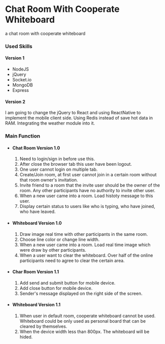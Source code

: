 # Chat Room With Cooperate Whiteboard
a chat room with cooperate whiteboard

### Used Skills
#### Version 1
* NodeJS
* jQuery
* Socket.io
* MongoDB
* Express
#### Version 2
I am going to change the jQuery to React and using ReactNative to implement the mobile client side. Using Redis instead of save hot data in RAM. Integrating the weather module into it.

### Main Function
* #### Chat Room Version 1.0 
  1. Need to login/sign in before use this.
  2. After close the browser tab this user have been logout.
  3. One user cannot login on multiple tab.
  4. Create/Join room, at first user cannot join in a certain room without that room owner's invitation.
  5. Invite friend to a room that the invite user should be the owner of the room. Any other participants have no authority to invite other user.
  6. When a new user came into a room. Load histoty message to this user.
  7. Display certain status to users like who is typing, who have joined, who have leaved.
* #### Whiteboard Version 1.0
  1. Draw image real time with other participants in the same room.
  2. Choose line color or change line width.
  3. When a new user came into a room. Load real time image which were draw by other participants.
  4. When a user want to clear the whiteboard. Over half of the online participants need to agree to clear the certain area.
* #### Char Room Version 1.1
  1. Add send and submit button for mobile device.
  2. Add close button for mobile device.
  4. Sender's message displayed on the right side of the screen.
* #### Whiteboard Version 1.1
  1. When user in default room, cooperate whiteboard cannot be used. Whiteboard could be only used as personal board that can be cleared by themselves.
  2. When the device width less than 800px. The whiteboard will be hided.


